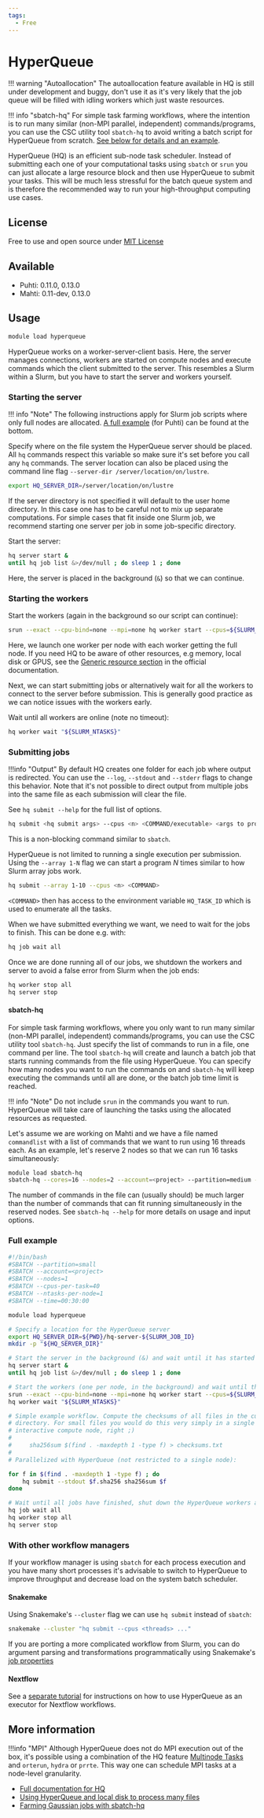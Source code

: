 ```yaml
---
tags:
  - Free
---
```


# HyperQueue

!!! warning "Autoallocation"
    The autoallocation feature available in HQ is still under development and buggy, don't use it
    as it's very likely that the job queue will be filled with idling workers which just waste
    resources.

!!! info "sbatch-hq"
    For simple task farming workflows, where the intention is to run many similar (non-MPI parallel,
    independent) commands/programs, you can use the CSC utility tool `sbatch-hq` to avoid writing
    a batch script for HyperQueue from scratch. [See below for details and an example](#sbatch-hq).

HyperQueue (HQ) is an efficient sub-node task scheduler. Instead of submitting each one of
your computational tasks using `sbatch` or `srun` you can just allocate a large resource block
and then use HyperQueue to submit your tasks. This will be much less stressful for the batch queue
system and is therefore the recommended way to run your high-throughput computing use cases.

## License

Free to use and open source under [MIT License](https://github.com/It4innovations/hyperqueue/blob/main/LICENSE)

## Available

* Puhti: 0.11.0, 0.13.0
* Mahti: 0.11-dev, 0.13.0

## Usage

```bash
module load hyperqueue
```

HyperQueue works on a worker-server-client basis. Here, the server manages connections, workers are
started on compute nodes and execute commands which the client submitted to the server. This
resembles a Slurm within a Slurm, but you have to start the server and workers yourself.

### Starting the server

!!! info "Note"
    The following instructions apply for Slurm job scripts where only full nodes
    are allocated. [A full example](#full-example) (for Puhti) can be found at the bottom.

Specify where on the file system the HyperQueue server should be placed. All `hq` commands
respect this variable so make sure it's set before you call any `hq` commands. The server
location can also be placed using the command line flag `--server-dir /server/location/on/lustre`.

```bash
export HQ_SERVER_DIR=/server/location/on/lustre
```

If the server directory is not specified it will default to the user home directory. In this case
one has to be careful not to mix up separate computations. For simple cases that fit inside one
Slurm job, we recommend starting one server per job in some job-specific directory.

Start the server:

```bash
hq server start &
until hq job list &>/dev/null ; do sleep 1 ; done
```

Here, the server is placed in the background (`&`) so that we can continue.

### Starting the workers

Start the workers (again in the background so our script can continue):

```bash
srun --exact --cpu-bind=none --mpi=none hq worker start --cpus=${SLURM_CPUS_PER_TASK} &
```

Here, we launch one worker per node with each worker getting the full node. If you need HQ
to be aware of other resources, e.g memory, local disk or GPUS, see the [Generic resource
section](https://it4innovations.github.io/hyperqueue/v0.11.0/jobs/gresources/) in the
official documentation.

Next, we can start submitting jobs or alternatively wait for all the workers to connect
to the server before submission. This is generally good practice as we can notice issues with
the workers early.

Wait until all workers are online (note no timeout):

```bash
hq worker wait "${SLURM_NTASKS}"
```

### Submitting jobs

!!!info "Output"
    By default HQ creates one folder for each job where output is redirected.
    You can use the `--log`, `--stdout` and `--stderr` flags to change this behavior.
    Note that it's not possible to direct output from multiple jobs into the same file
    as each submission will clear the file.

See `hq submit --help` for the full list of options.

```bash
hq submit <hq submit args> --cpus <n> <COMMAND/executable> <args to program>
```

This is a non-blocking command similar to `sbatch`.

HyperQueue is not limited to running a single execution per submission. Using the
`--array 1-N` flag we can start a program *N* times similar to how Slurm array jobs work.

```bash
hq submit --array 1-10 --cpus <n> <COMMAND>
```

`<COMMAND>` then has access to the environment variable `HQ_TASK_ID` which is used
to enumerate all the tasks.

When we have submitted everything we want, we need to wait for the jobs to finish.
This can be done e.g. with:

```bash
hq job wait all
```

Once we are done running all of our jobs, we shutdown the workers and server to avoid a false
error from Slurm when the job ends:

```bash
hq worker stop all
hq server stop
```

#### sbatch-hq

For simple task farming workflows, where you only want to run many similar (non-MPI parallel,
independent) commands/programs, you can use the CSC utility tool `sbatch-hq`. Just specify the
list of commands to run in a file, one command per line. The tool `sbatch-hq` will create and
launch a batch job that starts running commands from the file using HyperQueue. You can specify
how many nodes you want to run the commands on and `sbatch-hq` will keep executing the commands
until all are done, or the batch job time limit is reached.

!!! info "Note"
    Do not include `srun` in the commands you want to run. HyperQueue will take care of
    launching the tasks using the allocated resources as requested.

Let's assume we are working on Mahti and we have a file named `commandlist` with a list of commands
that we want to run using 16 threads each. As an example, let's reserve 2 nodes so that we can run
16 tasks simultaneously:

```bash
module load sbatch-hq
sbatch-hq --cores=16 --nodes=2 --account=<project> --partition=medium --time=02:00:00 commandlist
```

The number of commands in the file can (usually should) be much larger than the number of commands
that can fit running simultaneously in the reserved nodes. See `sbatch-hq --help` for more details
on usage and input options.

### Full example

```bash
#!/bin/bash
#SBATCH --partition=small
#SBATCH --account=<project>
#SBATCH --nodes=1
#SBATCH --cpus-per-task=40
#SBATCH --ntasks-per-node=1
#SBATCH --time=00:30:00

module load hyperqueue

# Specify a location for the HyperQueue server
export HQ_SERVER_DIR=${PWD}/hq-server-${SLURM_JOB_ID}
mkdir -p "${HQ_SERVER_DIR}"

# Start the server in the background (&) and wait until it has started
hq server start &
until hq job list &>/dev/null ; do sleep 1 ; done

# Start the workers (one per node, in the background) and wait until they have started
srun --exact --cpu-bind=none --mpi=none hq worker start --cpus=${SLURM_CPUS_PER_TASK} &
hq worker wait "${SLURM_NTASKS}"

# Simple example workflow. Compute the checksums of all files in the current
# directory. For small files you would do this very simply in a single
# interactive compute node, right ;)
#
#     sha256sum $(find . -maxdepth 1 -type f) > checksums.txt
#
# Parallelized with HyperQueue (not restricted to a single node):

for f in $(find . -maxdepth 1 -type f) ; do
    hq submit --stdout $f.sha256 sha256sum $f
done

# Wait until all jobs have finished, shut down the HyperQueue workers and server
hq job wait all
hq worker stop all
hq server stop
```

### With other workflow managers

If your workflow manager is using `sbatch` for each process execution and you have many short
processes it's advisable to switch to HyperQueue to improve throughput and decrease load on
the system batch scheduler.

#### Snakemake

Using Snakemake's `--cluster` flag we can use `hq submit` instead of `sbatch`:

```bash
snakemake --cluster "hq submit --cpus <threads> ..."
```

If you are porting a more complicated workflow from Slurm, you can do
argument parsing and transformations programmatically using Snakemake's [job
properties](https://snakemake.readthedocs.io/en/stable/executing/cluster.html#job-properties)

#### Nextflow

See a [separate tutorial](../support/tutorials/nextflow-hq.md) for instructions on
how to use HyperQueue as an executor for Nextflow workflows.

## More information

!!!info "MPI"
    Although HyperQueue does not do MPI execution out of the box, it's possible
    using a combination of the HQ feature [Multinode
    Tasks](https://it4innovations.github.io/hyperqueue/stable/jobs/multinode/)
    and `orterun`, `hydra` or `prrte`. This way one can schedule MPI tasks at a
    node-level granularity.

* [Full documentation for HQ](https://it4innovations.github.io/hyperqueue/v0.11.0/)
* [Using HyperQueue and local disk to process many files](https://csc-training.github.io/csc-env-eff/hands-on/throughput/hyperqueue.html)
* [Farming Gaussian jobs with sbatch-hq](https://csc-training.github.io/csc-env-eff/hands-on/throughput/gaussian_hq.html)
